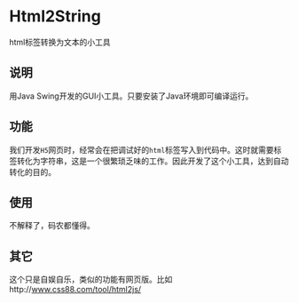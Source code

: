 # Html2String
html标签转换为文本的小工具
## 说明
用Java Swing开发的GUI小工具。只要安装了Java环境即可编译运行。
## 功能
我们开发`H5`网页时，经常会在把调试好的`html`标签写入到代码中。这时就需要标签转化为字符串，这是一个很繁琐乏味的工作。因此开发了这个小工具，达到自动转化的目的。
## 使用
不解释了，码农都懂得。
## 其它
这个只是自娱自乐，类似的功能有网页版。比如http://www.css88.com/tool/html2js/
